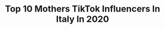 ---
title: Top 10 Mothers TikTok Influencers In Italy In 2020
description: >-
  Find top mothers TikTok influencers in Italy in 2020. Most popular hashtags: #mother #mothersday #dance #trending.
platform: TikTok
profiles:
  - username: "michellehunziker"
    fullname: >-
      Michelle Hunziker
    location: "Italy"
    followers: 767451
    engagement: 720
    commentsToLikes: 0.005302
    id: ck8ron9v0ia6k0j781s2v9i85
    verified: true
    hashtags: "#tiktokitalia, #christmaschallenge, #hunziciapet, #cowgirl"
  - username: "thegirlfriendof_amethyst"
    fullname: >-
      Hylian Girl 
    location: "Italy"
    followers: 5781
    engagement: 1846
    commentsToLikes: 0.062262
    id: ck90u6a2kvg7q0j78fp0slmfo
    verified: false
    hashtags: "#fanfiction, #miroku, #kikyo, #yaoi"
  - username: "labelle.rspx"
    fullname: >-
      🦄 Labëlle 🦄
    location: "Italy"
    followers: 52028
    engagement: 1607
    commentsToLikes: 0.046199
    id: ck8to6zqgljiz0j78fzypaxq9
    verified: false
    hashtags: "#ballosolochallenge, #mothersday, #stuckwithu, #doubleyourimpact"
  - username: "noblethomas96"
    fullname: >-
      Noble Thomas
    location: "Italy"
    followers: 2804
    engagement: 4765
    commentsToLikes: 0.502354
    id: cka84abbfsr6e0i78jeiy2wuv
    verified: false
    hashtags: "#100likes, #canonmirrorless, #maturare, #devilchallenge"
  - username: "m.star346697"
    fullname: >-
      ɱΘȘτλʃλ ɱλɴίκ
    location: "Italy"
    followers: 6236
    engagement: 3920
    commentsToLikes: 0.484237
    id: cka9p8lc16l9y0i78yw0jn1yf
    verified: false
    hashtags: "#lovethissong, #ramdanmubarak, #team71, #ownvoice"
  - username: "ashraf_____07"
    fullname: >-
      💝আশরাফ🌹সিকদার💝
    location: "Italy"
    followers: 2001
    engagement: 3562
    commentsToLikes: 0.134222
    id: ckacurw8pkbe40i78dxnr2ses
    verified: false
    hashtags: "#fail, #guran, #friends, #15svines"
  - username: "caniatti"
    fullname: >-
      Mattia
    location: "Italy"
    followers: 47237
    engagement: 2450
    commentsToLikes: 0.027274
    id: ck9f23o7abh220j78k83rhpm4
    verified: false
    hashtags: "#utilit, #twin, #occhiali, #dance"
  - username: "princessjoan7545"
    fullname: >-
      princessjoan7545
    location: "Italy"
    followers: 23493
    engagement: 1786
    commentsToLikes: 0.091874
    id: ck8z12wny05jc0j78ugdx1tkd
    verified: false
    hashtags: "#zxycba, #africanmom, #meme, #dance"
  - username: "tiafisioaesthetic"
    fullname: >-
      Tiafisio_aesthetic_
    location: "Italy"
    followers: 63866
    engagement: 902
    commentsToLikes: 0.070979
    id: ck9si09liwbof0j78kabkdcf0
    verified: false
    hashtags: "#esperimento, #videomagic, #fitchick, #mothersday"
  - username: "francescamurgiaa"
    fullname: >-
      Franci🥪
    location: "Italy"
    followers: 4440
    engagement: 1056
    commentsToLikes: 0.054967
    id: cka6bt08m1ltj0i78wcs9aomn
    verified: false
    hashtags: "#4upage, #seguitemi, #duetto, #lezionionline"
---
